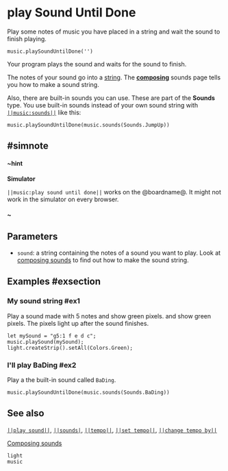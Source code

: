 # play Sound Until Done

Play some notes of music you have placed in a string and wait the sound to finish playing.

```sig
music.playSoundUntilDone('')
```

Your program plays the sound and waits for the sound to finish.

The notes of your sound go into a [string](/types/string). The [**composing**](/reference/music/composing-sounds)
sounds page tells you how to make a sound string.

Also, there are built-in sounds you can use. These are part of the **Sounds** type. You use built-in sounds
instead of your own sound string with [``||music:sounds||``](/reference/music/sounds) like this:

```blocks
music.playSoundUntilDone(music.sounds(Sounds.JumpUp))
```

## #simnote
#### ~hint
**Simulator**

``||music:play sound until done||`` works on the @boardname@. It might not work in the simulator on every browser.
#### ~

## Parameters

* ``sound``: a string containing the notes of a sound you want to play. Look at
[composing sounds](/reference/music/composing-sounds) to find out how to make the sound string.


## Examples #exsection

### My sound string #ex1

Play a sound made with 5 notes and show green pixels. and show green pixels. The pixels light up after the sound
finishes.

```blocks
let mySound = "g5:1 f e d c";
music.playSound(mySound);
light.createStrip().setAll(Colors.Green);
```

### I'll play BaDing #ex2

Play a the built-in sound called `BaDing`.

```blocks
music.playSoundUntilDone(music.sounds(Sounds.BaDing))
```

## See also

[``||play sound||``](/reference/music/play-sound), [``||sounds|``](/reference/music/sounds),
[``||tempo||``](/reference/music/tempo), [``||set tempo||``](/reference/music/set-tempo),
[``||change tempo by||``](/reference/music/change-tempo-by)

[Composing sounds](/reference/music/composing-sounds)

```package
light
music
```